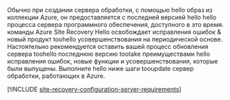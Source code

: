 
Обычно при создании сервера обработки, с помощью hello образ из коллекции Azure, он предоставляется с последней версией hello hello процесса сервера программного обеспечения, доступного в это время. команды Azure Site Recovery Hello освобождает исправления ошибок & новый продукт toohello усовершенствования на периодической основе. Настоятельно рекомендуется оставить вашей процесс обновления сервера toohello последнюю версию tootake преимуществами hello исправления ошибок, новые функции и усовершенствования, которые были выпущены. Выполните hello ниже шаги tooupdate сервер обработки, работающих в Azure.

[!INCLUDE [site-recovery-configuration-server-requirements](site-recovery-vmware-upgrade-process-server-internal.md)]
